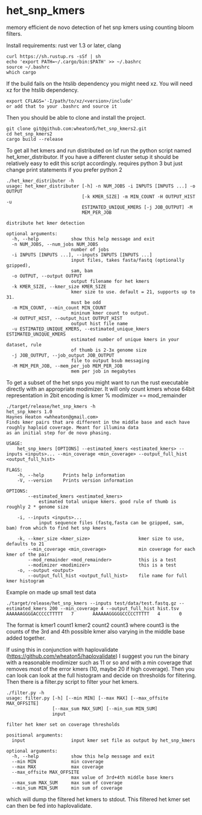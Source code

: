 # het_snp_kmers
memory efficient de novo detection of het snp kmers using counting bloom filters.

Install requirements: rust ver 1.3 or later, clang
```
curl https://sh.rustup.rs -sSf | sh
echo 'export PATH=~/.cargo/bin:$PATH' >> ~/.bashrc
source ~/.bashrc
which cargo
```
If the build fails on the htslib dependency you might need xz. You will need xz for the htslib dependency. 
```
export CFLAGS='-I/path/to/xz/<version>/include'
or add that to your .bashrc and source it
```
Then you should be able to clone and install the project.
```
git clone git@github.com:wheaton5/het_snp_kmers2.git
cd het_snp_kmers2
cargo build --release
```
To get all het kmers and run distributed on lsf run the python script named het_kmer_distributor. If you have a different cluster setup it should be relatively easy to edit this script accordingly. 
requires python 3 but just change print statements if you prefer python 2
```
./het_kmer_distributer -h
usage: het_kmer_distributer [-h] -n NUM_JOBS -i INPUTS [INPUTS ...] -o OUTPUT
                            [-k KMER_SIZE] -m MIN_COUNT -H OUTPUT_HIST -u
                            ESTIMATED_UNIQUE_KMERS [-j JOB_OUTPUT] -M
                            MEM_PER_JOB

distribute het kmer detection

optional arguments:
  -h, --help            show this help message and exit
  -n NUM_JOBS, --num_jobs NUM_JOBS
                        number of jobs
  -i INPUTS [INPUTS ...], --inputs INPUTS [INPUTS ...]
                        input files, takes fasta/fastq (optionally gzipped),
                        sam, bam
  -o OUTPUT, --output OUTPUT
                        output filename for het kmers
  -k KMER_SIZE, --kmer_size KMER_SIZE
                        kmer size to use. default = 21, supports up to 31.
                        must be odd
  -m MIN_COUNT, --min_count MIN_COUNT
                        mininum kmer count to output.
  -H OUTPUT_HIST, --output_hist OUTPUT_HIST
                        output hist file name
  -u ESTIMATED_UNIQUE_KMERS, --estimated_unique_kmers ESTIMATED_UNIQUE_KMERS
                        estimated number of unique kmers in your dataset, rule
                        of thumb is 2-3x genome size
  -j JOB_OUTPUT, --job_output JOB_OUTPUT
                        file to output bsub messaging
  -M MEM_PER_JOB, --mem_per_job MEM_PER_JOB
                        mem per job in megabytes

```

To get a subset of the het snps you might want to run the rust executable directly with an appropriate modimizer. It will only count kmers whose 64bit representation in 2bit encoding is kmer % modimizer == mod_remainder
```
./target/release/het_snp_kmers -h
het_snp_kmers 1.0
Haynes Heaton <whheaton@gmail.com>
Finds kmer pairs that are different in the middle base and each have roughly haploid coverage. Meant for illumina data
as an initial step for de novo phasing.

USAGE:
    het_snp_kmers [OPTIONS] --estimated_kmers <estimated_kmers> --inputs <inputs>... --min_coverage <min_coverage> --output_full_hist <output_full_hist>

FLAGS:
    -h, --help       Prints help information
    -V, --version    Prints version information

OPTIONS:
        --estimated_kmers <estimated_kmers>
            estimated total unique kmers. good rule of thumb is roughly 2 * genome size

    -i, --inputs <inputs>...
            input sequence files (fastq,fasta can be gzipped, sam, bam) from which to find het snp kmers

    -k, --kmer_size <kmer_size>                  kmer size to use, defaults to 21
        --min_coverage <min_coverage>            min coverage for each kmer of the pair
        --mod_remainder <mod_remainder>          this is a test
        --modimizer <modimizer>                  this is a test
    -o, --output <output>
        --output_full_hist <output_full_hist>    file name for full kmer histogram
```


Example on made up small test data
```
./target/release/het_snp_kmers --inputs test/data/test.fastq.gz --estimated_kmers 200 --min_coverage 4 --output_full_hist hist.tsv
AAAAAAGGGGACCCCCTTTTT   7       AAAAAAGGGGGCCCCCTTTTT   4       0
```
The format is kmer1 count1 kmer2 count2 count3
where count3 is the counts of the 3rd and 4th possible kmer also varying in the middle base added together.

If using this in conjunction with haplovalidate (https://github.com/wheaton5/haplovalidate) I suggest you run the binary with a reasonable modimizer such as 11 or so and with a min coverage that removes most of the error kmers (10, maybe 20 if high coverage). Then you can look can look at the full histogram and decide on thresholds for filtering.
Then there is a filter.py script to filter your het kmers.
```
./filter.py -h
usage: filter.py [-h] [--min MIN] [--max MAX] [--max_offsite MAX_OFFSITE]
                 [--max_sum MAX_SUM] [--min_sum MIN_SUM]
                 input

filter het kmer set on coverage thresholds

positional arguments:
  input                 input kmer set file as output by het_snp_kmers

optional arguments:
  -h, --help            show this help message and exit
  --min MIN             min coverage
  --max MAX             max coverage
  --max_offsite MAX_OFFSITE
                        max value of 3rd+4th middle base kmers
  --max_sum MAX_SUM     max sum of coverage
  --min_sum MIN_SUM     min sum of coverage
```
which will dump the filtered het kmers to stdout. This filtered het kmer set can then be fed into haplovalidate.
